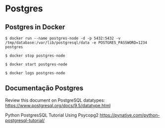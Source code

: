 # Postgres

## Postgres in Docker
```shell
$ docker run --name postgres-node -d -p 5432:5432 -v /tmp/database:/var/lib/postgresql/data -e POSTGRES_PASSWORD=1234 postgres
```

```shell
$ docker stop postgres-node
```

```shell
$ docker start postgres-node
```

```shell
$ docker logs postgres-node
```

## Documentação Postgres

Review this document on PostgreSQL datatypes: https://www.postgresql.org/docs/9.5/datatype.html

Python PostgresSQL Tutorial Using Psycopg2 https://pynative.com/python-postgresql-tutorial/
